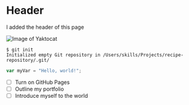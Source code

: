 # Header

I added the header of this page

![Image of Yaktocat](https://octodex.github.com/images/yaktocat.png)

```
$ git init
Initialized empty Git repository in /Users/skills/Projects/recipe-repository/.git/
```

``` javascript
var myVar = "Hello, world!";
```
- [ ] Turn on GitHub Pages
- [ ] Outline my portfolio
- [ ] Introduce myself to the world
